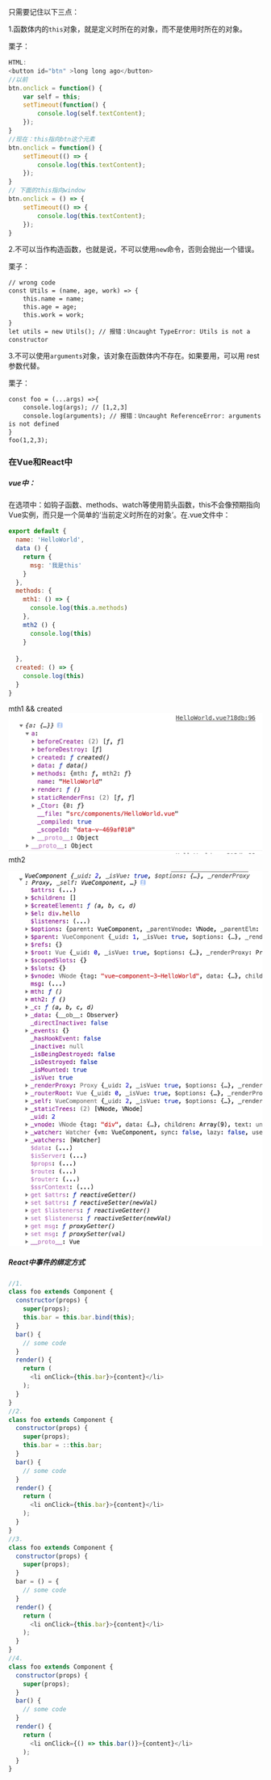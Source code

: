 只需要记住以下三点：

1.函数体内的`this`对象，就是定义时所在的对象，而不是使用时所在的对象。

栗子：

```js
HTML:
<button id="btn" >long long ago</button>
//以前
btn.onclick = function() {
    var self = this;
    setTimeout(function() {
        console.log(self.textContent);
    });
}
//现在：this指向btn这个元素
btn.onclick = function() {
    setTimeout(() => {
        console.log(this.textContent);
    });
}
// 下面的this指向window
btn.onclick = () => {
    setTimeout(() => {
        console.log(this.textContent);
    });
}
```

2.不可以当作构造函数，也就是说，不可以使用`new`命令，否则会抛出一个错误。

栗子：

```
// wrong code
const Utils = (name, age, work) => {
    this.name = name;
    this.age = age;
    this.work = work;
}
let utils = new Utils(); // 报错：Uncaught TypeError: Utils is not a constructor
```

3.不可以使用`arguments`对象，该对象在函数体内不存在。如果要用，可以用 rest 参数代替。

栗子：

```
const foo = (...args) =>{
    console.log(args); // [1,2,3]
    console.log(arguments); // 报错：Uncaught ReferenceError: arguments is not defined
}
foo(1,2,3);
```

### 在Vue和React中

##### vue中：

在选项中：如钩子函数、methods、watch等使用箭头函数，this不会像预期指向Vue实例，而只是一个简单的‘当前定义时所在的对象’。在.vue文件中：

```js
export default {
  name: 'HelloWorld',
  data () {
    return {
      msg: '我是this'
    }
  },
  methods: {
    mth1: () => {
      console.log(this.a.methods)
    },
    mth2 () {
      console.log(this)
    }

  },
  created: () => {
    console.log(this)
  }
}
```

mth1 && created![](/assets/mth1.png)mth2

![](/assets/mth2.png)

##### React中事件的绑定方式

```js
//1.
class foo extends Component {
  constructor(props) {
    super(props);
    this.bar = this.bar.bind(this);
  }
  bar() {
    // some code
  }
  render() {
    return (
      <li onClick={this.bar}>{content}</li>
    );
  }
}
//2.
class foo extends Component {
  constructor(props) {
    super(props);
    this.bar = ::this.bar;
  }
  bar() {
    // some code
  }
  render() {
    return (
      <li onClick={this.bar}>{content}</li>
    );
  }
}
//3.
class foo extends Component {
  constructor(props) {
    super(props);
  }
  bar = () = {
    // some code
  }
  render() {
    return (
      <li onClick={this.bar}>{content}</li>
    );
  }
}
//4.
class foo extends Component {
  constructor(props) {
    super(props);
  }
  bar() {
    // some code
  }
  render() {
    return (
      <li onClick={() => this.bar()}>{content}</li>
    );
  }
}


```



